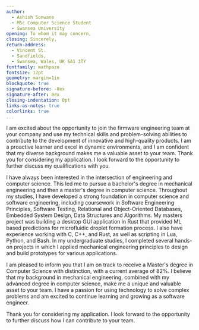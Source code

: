 ```yaml
---
author:
  - Ashish Sonwane
  - MSc Computer Science Student
  - Swansea University
opening: To whom it may concern,
closing: Sincerely,
return-address:
  - Vincent St.
  - Sandfields,
  - Swansea, Wales, UK SA1 3TY
fontfamily: mathpazo
fontsize: 12pt
geometry: margin=1in
blockquote: true
signature-before: -8ex
signature-after: 0ex
closing-indentation: 0pt
links-as-notes: true
colorlinks: true
...
```


I am excited about the opportunity to join the firmware engineering team at your
company and use my technical skills and problem-solving abilities to contribute
to the development of innovative and high-quality products. I am a proactive
learner and excel in dynamic environments, and I am confident that my diverse
background makes me a valuable asset to your team. Thank you for considering my
application. I look forward to the opportunity to further discuss my
qualifications with you.

I have always been interested in the intersection of engineering and computer
science. This led me to pursue a bachelor's degree in mechanical engineering and
then a master's degree in computer science. Throughout my studies, I have
developed a strong foundation in computer science and software engineering,
including coursework in Software Engineering Principles, Software Testing,
Relational and Object-Oriented Databases, Embedded System Design, Data
Structures and Algorithms. My masters project was building a desktop GUI
application in Rust that provided ML based predictions for microfluidic droplet
formation process. I also have experience working with C, C++, and Rust, as well
as scripting in Lua, Python, and Bash. In my undergraduate studies, I completed
several hands-on projects in which I applied mechanical engineering principles
to design and build prototypes for various applications.

I am pleased to inform you that I am on track to receive a Master's degree in
Computer Science with distinction, with a current average of 82%. I believe that
my background in mechanical engineering, combined with my advanced degree in
computer science, make me a unique and valuable asset to your team. I have a
passion for using technology to solve complex problems and am excited to
continue learning and growing as a software engineer.

Thank you for considering my application. I look forward to the opportunity to
further discuss how I can contribute to your team.
